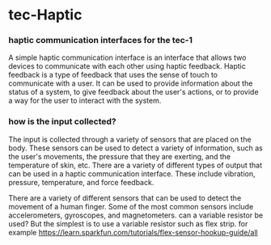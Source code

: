 # tec-Haptic

### haptic communication interfaces for the tec-1

A simple haptic communication interface is an interface that allows two devices to communicate with each other using haptic feedback. Haptic feedback is a type of feedback that uses the sense of touch to communicate with a user. It can be used to provide information about the status of a system, to give feedback about the user's actions, or to provide a way for the user to interact with the system.

### how is the input collected?
The input is collected through a variety of sensors that are placed on the body. These sensors can be used to detect a variety of information, such as the user's movements, the pressure that they are exerting, and the temperature of skin, etc. There are a variety of different types of output that can be used in a haptic communication interface. These include vibration, pressure, temperature, and force feedback. 

There are a variety of different sensors that can be used to detect the movement of a human finger. Some of the most common sensors include accelerometers, gyroscopes, and magnetometers. can a variable resistor be used? But the simplest is to use a variable resistor such as flex strip. for example https://learn.sparkfun.com/tutorials/flex-sensor-hookup-guide/all



